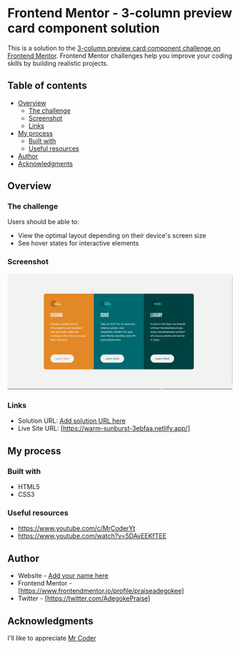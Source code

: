 # Frontend Mentor - 3-column preview card component solution

This is a solution to the [3-column preview card component challenge on Frontend Mentor](https://www.frontendmentor.io/challenges/3column-preview-card-component-pH92eAR2-). Frontend Mentor challenges help you improve your coding skills by building realistic projects. 

## Table of contents

- [Overview](#overview)
  - [The challenge](#the-challenge)
  - [Screenshot](#screenshot)
  - [Links](#links)
- [My process](#my-process)
  - [Built with](#built-with)
  - [Useful resources](#useful-resources)
- [Author](#author)
- [Acknowledgments](#acknowledgments)

## Overview

### The challenge

Users should be able to:

- View the optimal layout depending on their device's screen size
- See hover states for interactive elements

### Screenshot

![](./screenshot.png)

### Links

- Solution URL: [Add solution URL here](https://your-solution-url.com)
- Live Site URL: [https://warm-sunburst-3ebfaa.netlify.app/]

## My process

### Built with
- HTML5
- CSS3


### Useful resources

- https://www.youtube.com/c/MrCoderYt
- https://www.youtube.com/watch?v=5DAvEEKfTEE

## Author

- Website - [Add your name here](https://www.your-site.com)
- Frontend Mentor - [https://www.frontendmentor.io/profile/praiseadegokee]
- Twitter - [https://twitter.com/AdegokePraise]

## Acknowledgments
I'll like to appreciate <a href="https://www.youtube.com/c/MrCoderYt">Mr Coder</a>